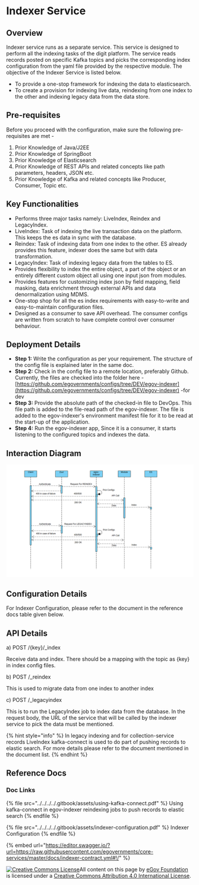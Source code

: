 # Indexer Service

## Overview <a href="#overview" id="overview"></a>

Indexer service runs as a separate service. This service is designed to perform all the indexing tasks of the digit platform. The service reads records posted on specific Kafka topics and picks the corresponding index configuration from the yaml file provided by the respective module. The objective of the Indexer Service is listed below.

* To provide a one-stop framework for indexing the data to elasticsearch.
* To create a provision for indexing live data, reindexing from one index to the other and indexing legacy data from the data store.

## Pre-requisites <a href="#pre-requisites" id="pre-requisites"></a>

Before you proceed with the configuration, make sure the following pre-requisites are met -

1. Prior Knowledge of Java/J2EE
2. Prior Knowledge of SpringBoot
3. Prior Knowledge of Elasticsearch
4. Prior Knowledge of REST APIs and related concepts like path parameters, headers, JSON etc.
5. Prior Knowledge of Kafka and related concepts like Producer, Consumer, Topic etc.

## Key Functionalities <a href="#key-functionalities" id="key-functionalities"></a>

* Performs three major tasks namely: LiveIndex, Reindex and LegacyIndex.
* LiveIndex: Task of indexing the live transaction data on the platform. This keeps the es data in sync with the database.
* Reindex: Task of indexing data from one index to the other. ES already provides this feature, indexer does the same but with data transformation.
* LegacyIndex: Task of indexing legacy data from the tables to ES.
* Provides flexibility to index the entire object, a part of the object or an entirely different custom object all using one input json from modules.
* Provides features for customizing index json by field mapping, field masking, data enrichment through external APIs and data denormalization using MDMS.
* One-stop shop for all the es index requirements with easy-to-write and easy-to-maintain configuration files.
* Designed as a consumer to save API overhead. The consumer configs are written from scratch to have complete control over consumer behaviour.

## Deployment Details <a href="#deployment-details" id="deployment-details"></a>

* **Step 1:** Write the configuration as per your requirement. The structure of the config file is explained later in the same doc.
* **Step 2:** Check in the config file to a remote location, preferably Github. Currently, the files are checked into the folder here - [https://github.com/egovernments/configs/tree/DEV/egov-indexer](https://github.com/egovernments/configs/tree/DEV/egov-indexer) -for dev
* **Step 3:** Provide the absolute path of the checked-in file to DevOps. This file path is added to the file-read path of the egov-indexer. The file is added to the egov-indexer's environment manifest file for it to be read at the start-up of the application.
* **Step 4:** Run the egov-indexer app, Since it is a consumer, it starts listening to the configured topics and indexes the data.

## Interaction Diagram <a href="#interaction-diagram" id="interaction-diagram"></a>

![](../../../../.gitbook/assets/indexer.png)

## Configuration Details <a href="#configuration-details" id="configuration-details"></a>

For Indexer Configuration, please refer to the document in the reference docs table given below.

## API Details <a href="#api-details" id="api-details"></a>

a) POST /{key}/\_index

Receive data and index. There should be a mapping with the topic as {key} in index config files.

b) POST /\_reindex

This is used to migrate data from one index to another index

c) POST /\_legacyindex

This is to run the LegacyIndex job to index data from the database. In the request body, the URL of the service that will be called by the indexer service to pick the data must be mentioned.

{% hint style="info" %}
In legacy indexing and for collection-service records LiveIndex kafka-connect is used to do part of pushing records to elastic search. For more details please refer to the document mentioned in the document list.
{% endhint %}

## Reference Docs <a href="#reference-docs" id="reference-docs"></a>

### Doc Links <a href="#doc-links" id="doc-links"></a>

{% file src="../../../../.gitbook/assets/using-kafka-connect.pdf" %}
Using kafka-connect in egov-indexer reindexing jobs to push records to elastic search
{% endfile %}

{% file src="../../../../.gitbook/assets/indexer-configuration.pdf" %}
Indexer Configuration
{% endfile %}

{% embed url="https://editor.swagger.io/?url=https://raw.githubusercontent.com/egovernments/core-services/master/docs/indexer-contract.yml#!/" %}



[![Creative Commons License](https://i.creativecommons.org/l/by/4.0/80x15.png)](http://creativecommons.org/licenses/by/4.0/)All content on this page by [eGov Foundation ](https://egov.org.in/)is licensed under a [Creative Commons Attribution 4.0 International License](http://creativecommons.org/licenses/by/4.0/).
